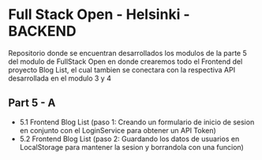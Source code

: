 # Full Stack Open - Helsinki - BACKEND

Repositorio donde se encuentran desarrollados los modulos de la parte 5 del modulo de FullStack Open en donde crearemos todo el Frontend del proyecto Blog List, el cual tambien se conectara con la respectiva API desarrollada en el modulo 3 y 4

## Part 5 - A 

- 5.1 Frontend Blog List (paso 1: Creando un formulario de inicio de sesion en conjunto con el LoginService para obtener un API Token)
- 5.2 Frontend Blog List (paso 2: Guardando los datos de usuarios en LocalStorage para mantener la sesion y borrandola con una funcion)